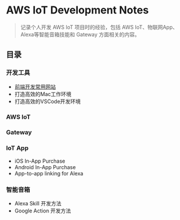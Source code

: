 # AWS IoT Development Notes
> 记录个人开发 AWS IoT 项目时的经验，包括 AWS IoT、物联网App、Alexa等智能音箱技能和 Gateway 方面相关的内容。

## 目录
### 开发工具
- [前端开发常用网站](开发工具/前端开发常用网站.md)
- 打造高效的Mac工作环境
- 打造高效的VSCode开发环境
### AWS IoT

### Gateway

### IoT App
- iOS In-App Purchase
- Android In-App Purchase
- App-to-app linking for Alexa

### 智能音箱
- Alexa Skill 开发方法
- Google Action 开发方法